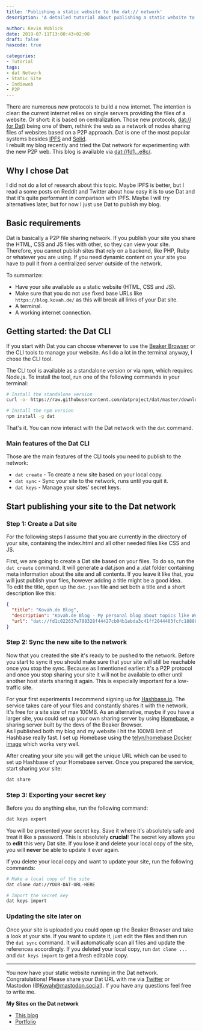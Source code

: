 ```yaml
---
title: 'Publishing a static website to the dat:// network'
description: 'A detailed tutorial about publishing a static website to the dat:// network, a new P2P internet network.'

author: Kevin Woblick
date: 2019-07-11T13:00:43+02:00
draft: false
hascode: true

categories:
- Tutorial
tags:
- dat Network
- Static Site
- Indieweb
- P2P
---
```


There are numerous new protocols to build a new internet. The intention is clear: the current internet relies on single servers providing the files of a website. Or short: it is based on centralization. Those new protocols, [dat:// (or Dat)](https://dat.foundation/) being one of them, rethink the web as a network of nodes sharing files of websites based on a P2P approach. Dat is one of the most popular systems besides [IPFS](https://ipfs.io/) and [Solid](https://solid.mit.edu/).  
I rebuilt my blog recently and tried the Dat network for experimenting with the new P2P web. This blog is available via [dat://fd1...e8c/](dat://fd1c022637e708328f44427cb04b1ebda3c41ff2044403fcfc188885a499ce8c/).


## Why I chose Dat

I did not do a lot of research about this topic. Maybe IPFS is better, but I read a some posts on Reddit and Twitter about how easy it is to use Dat and that it's quite performant in comparison with IPFS. Maybe I will try alternatives later, but for now I just use Dat to publish my blog.


## Basic requirements

Dat is basically a P2P file sharing network. If you publish your site you share the HTML, CSS and JS files with other, so they can view your site. Therefore, you cannot publish sites that rely on a backend, like PHP, Ruby or whatever you are using. If you need dynamic content on your site you have to pull it from a centralized server outside of the network.

To summarize:

* Have your site available as a static website (HTML, CSS and JS).
* Make sure that you do not use fixed base URLs like `https://blog.kovah.de/` as this will break all links of your Dat site.
* A terminal.
* A working internet connection.


## Getting started: the Dat CLI

If you start with Dat you can choose whenever to use the [Beaker Browser](https://beakerbrowser.com/) or the CLI tools to manage your website. As I do a lot in the terminal anyway, I chose the CLI tool.

The CLI tool is available as a standalone version or via npm, which requires Node.js. To install the tool, run one of the following commands in your terminal:

```bash
# Install the standalone version
curl -o- https://raw.githubusercontent.com/datproject/dat/master/download.sh | bash

# Install the npm version
npm install -g dat
```

That's it. You can now interact with the Dat network with the `dat` command.


### Main features of the Dat CLI

Those are the main features of the CLI tools you need to publish to the network:

* `dat create` - To create a new site based on your local copy.
* `dat sync` - Sync your site to the network, runs until you quit it.
* `dat keys` - Manage your sites' secret keys.


## Start publishing your site to the Dat network

### Step 1: Create a Dat site

For the following steps I assume that you are currently in the directory of your site, containing the index.html and all other needed files like CSS and JS.

First, we are going to create a Dat site based on your files. To do so, run the `dat create` command. It will generate a dat.json and a .dat folder containing meta information about the site and all contents. If you leave it like that, you will just publish your files, however adding a title might be a good idea.  
To edit the title, open up the `dat.json` file and set both a title and a short description like this:

```json
{
  "title": "Kovah.de Blog",
  "description": "Kovah.de Blog - My personal blog about topics like Web Development, Programming, Gaming and the Internet",
  "url": "dat://fd1c022637e708328f44427cb04b1ebda3c41ff2044403fcfc188885a499ce8c"
}
```


### Step 2: Sync the new site to the network

Now that you created the site it's ready to be pushed to the network. Before you start to sync it you should make sure that your site will still be reachable once you stop the sync. Because as I mentioned earlier: it's a P2P protocol and once you stop sharing your site it will not be available to other until another host starts sharing it again. This is especially important for a low-traffic site.

For your first experiments I recommend signing up for [Hashbase.io](https://hashbase.io/). The service takes care of your files and constantly shares it with the network. It's free for a site size of max 100MB. As an alternative, maybe if you have a larger site, you could set up your own sharing server by using [Homebase](https://github.com/beakerbrowser/homebase), a sharing server built by the devs of the Beaker Browser.  
As I published both my blog and my website I hit the 100MB limit of Hashbase really fast. I set up Homebase using the [telyn/homebase Docker image](https://hub.docker.com/r/telyn/homebase) which works very well.

After creating your site you will get the unique URL which can be used to set up Hashbase of your Homebase server. Once you prepared the service, start sharing your site:

```bash
dat share
```


### Step 3: Exporting your secret key

Before you do anything else, run the following command: 

```bash
dat keys export
```

You will be presented your secret key. Save it where it's absolutely safe and treat it like a password. This is absolutely **crucial**! The secret key allows you to **edit** this very Dat site. If you lose it and delete your local copy of the site, you will **never** be able to update it ever again.

If you delete your local copy and want to update your site, run the following commands:

```bash
# Make a local copy of the site
dat clone dat://YOUR-DAT-URL-HERE

# Import the secret key
dat keys import
```


### Updating the site later on

Once your site is uploaded you could open up the Beaker Browser and take a look at your site. If you want to update it, just edit the files and then run the `dat sync` command. It will automatically scan all files and update the references accordingly. If you deleted your local copy, run `dat clone ...` and `dat keys import` to get a fresh editable copy.

---

You now have your static website running in the Dat network. Congratulations! Please share your Dat URL with me via [Twitter](https://twitter.com/kovah_kvh) or Mastodon (@Kovah@mastodon.social). If you have any questions feel free to write me.

**My Sites on the Dat network**

* [This blog](dat://fd1c022637e708328f44427cb04b1ebda3c41ff2044403fcfc188885a499ce8c/)
* [Portfolio](dat://02dcfb85d1bff68d5027b9969739c3eecf171c13a29cde554c9c29c3271a515a/) 

